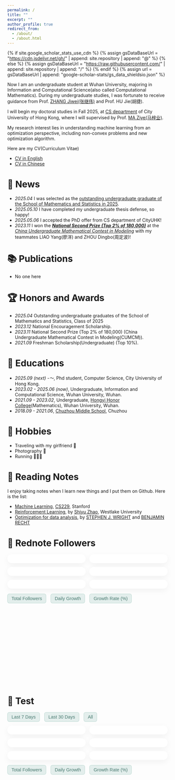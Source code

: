 ```yaml
---
permalink: /
title: ""
excerpt: ""
author_profile: true
redirect_from: 
  - /about/
  - /about.html
---
```


{% if site.google_scholar_stats_use_cdn %}
{% assign gsDataBaseUrl = "https://cdn.jsdelivr.net/gh/" | append: site.repository | append: "@" %}
{% else %}
{% assign gsDataBaseUrl = "https://raw.githubusercontent.com/" | append: site.repository | append: "/" %}
{% endif %}
{% assign url = gsDataBaseUrl | append: "google-scholar-stats/gs_data_shieldsio.json" %}

<span class='anchor' id='about-me'></span>
<!-- ========================================================================================================================================== -->
Now I am an undergraduate student at Wuhan University, majoring in Information and Computational Science(also called Computational Mathematics). During my undergraduate studies, I was fortunate to receive guidance from Prof. [ZHANG Jiwei(张继伟)](https://scholar.google.com.hk/citations?user=8yZhQ7kAAAAJ&hl=en&oi=ao) and Prof. HU Jie(胡捷).

I will begin my doctoral studies in Fall 2025, at [CS department](https://www.cs.cityu.edu.hk/) of City University of Hong Kong, where I will supervised by Prof. [MA Ziye(马梓业)](https://gavenma.github.io/).

My research interest lies in understanding machine learning from an optimization perspective, including non-convex problems and new optimization algorithm.

Here are my CV(Curriculum Vitae)
- [CV in English](https://drive.google.com/file/d/1o9ylZCkhPpjhzNQq3MjY2oKJDbbUHz08/view?usp=sharing)
- [CV in Chinese](https://drive.google.com/file/d/1dT1rMi2gaGKwHVtpV89YlYGM1c2sl__V/view?usp=sharing)
<!-- ========================================================================================================================================== -->
# 🎯 News
- *2025.04* I was selected as the [outstanding undergraduate graduate of the School of Mathematics and Statistics in 2025](https://maths.whu.edu.cn/info/1197/134921.htm).
- *2025.05.10* I have completed my undergraduate thesis defense, so happy!
- *2025.05.06* I accepted the PhD offer from CS department of CityUHK!
- *2023.11* I won the ***[National Second Prize (Top 2% of 180,000)](https://www.mcm.edu.cn/upload_cn/node/701/6XE4ZF5Oc3573e0779f6cd8e31d79a6e9f6fd13d.pdf)*** at the *[China Undergraduate Mathematical Contest in Modeling](https://en.mcm.edu.cn/)* with my teammates LIAO Yang(廖洋) and ZHOU Dingbo(周定波)!
<!-- ========================================================================================================================================== -->
# 📚️ Publications
- No one here
<!-- ========================================================================================================================================== -->
# 🏆️ Honors and Awards
- *2025.04* Outstanding undergraduate graduates of the School of Mathematics and Statistics, Class of 2025
- *2023.12* National Encouragement Scholarship.
- *2023.11* National Second Prize (Top 2% of 180,000) (China Undergraduate Mathematical Contest in Modeling(CUMCM)).
- *2021.09* Freshman Scholarship(Undergraduate) (Top 10%).
<!-- ========================================================================================================================================== -->
# 📖 Educations
- *2025.09 (next) -～*, Phd student, Computer Science, City University of Hong Kong.
- *2023.02 - 2025.06 (now)*, Undergraduate, Information and Computational Science, Wuhan University, Wuhan.
- *2021.09 - 2023.02*, Undergraduate, [Hongyi Honor College](https://hyxt.whu.edu.cn/)(Mathematics), Wuhan University, Wuhan.
- *2018.09 - 2021.06*, [Chuzhou Middle School](http://www.ahczzx.cn/Site/index.html), Chuzhou
<!-- ========================================================================================================================================== -->
# 📸 Hobbies
- Traveling with my girlfriend 🥰
- Photography 📸
- Running 🏃🏻‍➡️
<!-- ========================================================================================================================================== -->
# 📝 Reading Notes
I enjoy taking notes when I learn new things and I put them on Github. Here is the list:
- [Machine Learning](https://github.com/0917Ray/Reading_Notes/tree/main/CS229), [CS229](https://cs229.stanford.edu/), Stanford
- [Reinforcement Learning](https://github.com/0917Ray/Reading_Notes/tree/main/Reinfoce%20Learning), by [Shiyu Zhao](https://www.shiyuzhao.net/), Westlake University
- [Optimization for data analysis](https://github.com/0917Ray/Reading_Notes/tree/main/Optimization%20for%20Data%20Analysis), by [STEPHEN J. WRIGHT](https://wrightstephen.github.io/sw_proj/) and [BENJAMIN RECHT](https://people.eecs.berkeley.edu/~brecht/index.html)

# 📕 Rednote Followers
<div id="fans-wrapper" style="max-width: 800px; margin: 0 auto; font-family: -apple-system, BlinkMacSystemFont, 'Segoe UI', Roboto, Helvetica, Arial, sans-serif;">
  <!-- 卡片统计区 -->
  <div style="display: flex; gap: 12px; flex-wrap: wrap; justify-content: space-between; margin-bottom: 16px;">
    <div class="fans-card" id="card-total"></div>
    <div class="fans-card" id="card-today"></div>
    <div class="fans-card" id="card-7d"></div>
    <div class="fans-card" id="card-30d"></div>
    <div class="fans-card" id="card-maxday"></div>
    <div class="fans-card" id="card-growthrate"></div>
  </div>

  <!-- 图表切换按钮 -->
  <div style="margin-bottom: 10px;">
    <button onclick="switchChart('total')">Total Followers</button>
    <button onclick="switchChart('daily')">Daily Growth</button>
    <button onclick="switchChart('rate')">Growth Rate (%)</button>
  </div>

  <!-- 图表容器 -->
  <div style="height: 240px;">
    <canvas id="fansChart" style="width: 100%;"></canvas>
  </div>
</div>

<style>
  .fans-card {
    flex: 1;
    min-width: 160px;
    background: white;
    border-radius: 16px;
    box-shadow: 0 6px 20px rgba(0,0,0,0.05);
    padding: 14px 18px;
    color: #333;
    font-size: 0.9rem;
  }
  .fans-card span {
    display: block;
    font-weight: bold;
    font-size: 1.5rem;
    margin-top: 6px;
    color: rgb(125,181,168);
  }
  button {
    border: none;
    background: rgb(125,181,168,0.65);
    color: white;
    border-radius: 6px;
    padding: 6px 12px;
    margin-right: 10px;
    cursor: pointer;
    font-size: 0.9rem;
  }
  button:hover {
    background: rgb(105,161,148);
  }
</style>

<script src="https://cdn.jsdelivr.net/npm/chart.js"></script>
<script>
  const SHEET_CSV_URL = 'https://docs.google.com/spreadsheets/d/e/2PACX-1vQUX3jbmcxIjz_VyFAy33PJzbYPVKPVXIEOSMdoy7bqRPOl-y1n-lZe8pkZ55WYwkQaqGEAQ0D_idrc/pub?output=csv';
  const chartColor = 'rgba(125,181,168,0.95)';
  const fillColor = 'rgba(125,181,168,0.25)';
  let chart, totalData = [], dailyData = [], rateData = [], labels = [];

  async function fetchData() {
    const res = await fetch(SHEET_CSV_URL);
    const text = await res.text();
    const rows = text.trim().split(/\r?\n/).map(line => line.split(','));
    const head = rows[0];
    const dateIdx = head.findIndex(h => h.trim().toLowerCase() === 'date');
    const countIdx = head.findIndex(h => h.trim().toLowerCase() === 'count');
    const dates = [], counts = [];

    for (let i = 1; i < rows.length; i++) {
      const date = rows[i][dateIdx]?.trim();
      const count = parseInt(rows[i][countIdx]?.trim(), 10);
      if (date && !isNaN(count)) {
        dates.push(date);
        counts.push(count);
      }
    }

    labels = dates;
    totalData = counts;
    dailyData = [0];
    rateData = [0];
    for (let i = 1; i < counts.length; i++) {
      const diff = counts[i] - counts[i - 1];
      dailyData.push(diff);
      rateData.push(parseFloat(((diff / counts[i - 1]) * 100).toFixed(2)));
    }

    updateStats();
    drawChart('total');
  }

  function updateStats() {
    const latest = totalData.at(-1);
    const yesterday = totalData.at(-2);
    const last7 = totalData.slice(-7);
    const last30 = totalData.slice(-30);
    const sum7 = last7.at(-1) - last7[0];
    const sum30 = last30.at(-1) - last30[0];
    const avgRate7 = rateData.slice(-7).reduce((a, b) => a + b, 0) / 7;

    const maxGrowth = Math.max(...dailyData);
    const maxIndex = dailyData.findIndex(x => x === maxGrowth);
    const maxDate = labels[maxIndex];

    document.getElementById('card-total').innerHTML = `Total Followers<span>${latest}</span>`;
    document.getElementById('card-today').innerHTML = `Today's Growth<span>${latest - yesterday}</span>`;
    document.getElementById('card-7d').innerHTML = `7-Day Growth<span>${sum7}</span>`;
    document.getElementById('card-30d').innerHTML = `30-Day Growth<span>${sum30}</span>`;
    document.getElementById('card-maxday').innerHTML = `Max Daily Growth<span>${maxGrowth} (${maxDate})</span>`;
    document.getElementById('card-growthrate').innerHTML = `Avg 7-Day Rate<span>${avgRate7.toFixed(2)}%</span>`;
  }

  function drawChart(type = 'total') {
    const dataSet = type === 'total' ? totalData : (type === 'daily' ? dailyData : rateData);
    const label = type === 'total' ? 'Total Followers' : (type === 'daily' ? 'Daily Growth' : 'Growth Rate (%)');

    if (chart) chart.destroy();

    chart = new Chart(document.getElementById('fansChart'), {
      type: 'line',
      data: {
        labels: labels,
        datasets: [{
          label: label,
          data: dataSet,
          borderColor: chartColor,
          backgroundColor: fillColor,
          fill: true,
          pointRadius: function(ctx) {
            const index = ctx.dataIndex;
            if (type === 'daily' && dailyData[index] === Math.max(...dailyData)) {
              return 3;
            }
            return 0;
          },
          pointBackgroundColor: function(ctx) {
            const index = ctx.dataIndex;
            if (type === 'daily' && dailyData[index] === Math.max(...dailyData)) {
              return 'rgb(207, 10, 36)'; // 胭脂红色
            }
            return chartColor;
          },
          pointHoverRadius: function(ctx) {
            const index = ctx.dataIndex;
            if (type === 'daily' && dailyData[index] === Math.max(...dailyData)) {
              return 10;
            }
            return 3;
          },
          tension: 0.3,
          borderWidth: 1.5
        }]
      },
      options: {
        responsive: true,
        maintainAspectRatio: false,
        plugins: {
          legend: { display: false }
        },
        scales: {
          x: { ticks: { maxTicksLimit: 10 } },
          y: {
            beginAtZero: (type === 'rate'),  // 只有 growth rate 视图从 0 开始
            suggestedMin: (type === 'rate') ? 0 : Math.floor(Math.min(...dataSet) * 0.95),
            suggestedMax: Math.ceil(Math.max(...dataSet) * 1.05)
          }
        }
      }
    });
  }

  function switchChart(viewType) {
    drawChart(viewType);
  }

  window.addEventListener('DOMContentLoaded', fetchData);
</script>
<!-- ========================================================================================================================================== -->
<!-- Xiaohongshu Tracker with Zoom, Pan, and Time Range Filters -->

<!-- Chart.js + Zoom Plugin -->
<script src="https://cdn.jsdelivr.net/npm/chart.js"></script>
<script src="https://cdn.jsdelivr.net/npm/chartjs-plugin-zoom@2.0.1/dist/chartjs-plugin-zoom.min.js"></script>
<!-- ========================================================================================================================================== -->
# 📕 Test

<div id="fans-wrapper" style="max-width: 800px; margin: 0 auto; font-family: -apple-system, BlinkMacSystemFont, 'Segoe UI', Roboto, Helvetica, Arial, sans-serif;">
  <!-- 时间范围切换按钮 -->
  <div style="margin-bottom: 12px;">
    <button onclick="setRange('7')">Last 7 Days</button>
    <button onclick="setRange('30')">Last 30 Days</button>
    <button onclick="setRange('all')">All</button>
  </div>

  <!-- 卡片统计区 -->
  <div style="display: flex; gap: 12px; flex-wrap: wrap; justify-content: space-between; margin-bottom: 16px;">
    <div class="fans-card" id="card-total"></div>
    <div class="fans-card" id="card-today"></div>
    <div class="fans-card" id="card-7d"></div>
    <div class="fans-card" id="card-30d"></div>
    <div class="fans-card" id="card-maxday"></div>
    <div class="fans-card" id="card-growthrate"></div>
  </div>

  <!-- 图表切换按钮 -->
  <div style="margin-bottom: 10px;">
    <button onclick="switchChart('total')">Total Followers</button>
    <button onclick="switchChart('daily')">Daily Growth</button>
    <button onclick="switchChart('rate')">Growth Rate (%)</button>
  </div>

  <!-- 图表容器 -->
  <div style="height: 240px;">
    <canvas id="fansChart" style="width: 100%;"></canvas>
  </div>
</div>

<style>
  .fans-card {
    flex: 1;
    min-width: 160px;
    background: white;
    border-radius: 16px;
    box-shadow: 0 6px 20px rgba(0,0,0,0.05);
    padding: 14px 18px;
    color: #333;
    font-size: 0.9rem;
  }
  .fans-card span {
    display: block;
    font-weight: bold;
    font-size: 1.5rem;
    margin-top: 6px;
    color: rgb(125,181,168);
  }
  button {
    border: 1px solid rgba(125,181,168, 0.4);
    background: rgba(125,181,168, 0.2);
    color: rgb(70, 120, 110);
    border-radius: 6px;
    padding: 6px 12px;
    margin-right: 10px;
    cursor: pointer;
    font-size: 0.9rem;
    transition: background 0.3s ease;
  }
  button:hover {
    background: rgba(125,181,168, 0.35);
  }
</style>

<script>
const SHEET_CSV_URL = 'https://docs.google.com/spreadsheets/d/e/2PACX-1vQUX3jbmcxIjz_VyFAy33PJzbYPVKPVXIEOSMdoy7bqRPOl-y1n-lZe8pkZ55WYwkQaqGEAQ0D_idrc/pub?output=csv';
const chartColor = 'rgba(125,181,168,0.95)';
const fillColor = 'rgba(125,181,168,0.25)';
let chart, allLabels = [], allCounts = [], labels = [], totalData = [], dailyData = [], rateData = [];
let range = 'all';

async function fetchData() {
  const res = await fetch(SHEET_CSV_URL);
  const text = await res.text();
  const rows = text.trim().split(/\r?\n/).map(line => line.split(','));
  const head = rows[0];
  const dateIdx = head.findIndex(h => h.trim().toLowerCase() === 'date');
  const countIdx = head.findIndex(h => h.trim().toLowerCase() === 'count');

  for (let i = 1; i < rows.length; i++) {
    const date = rows[i][dateIdx]?.trim();
    const count = parseInt(rows[i][countIdx]?.trim(), 10);
    if (date >= '2025/03/02' && !isNaN(count)) {
      allLabels.push(date);
      allCounts.push(count);
    }
  }
  drawChart('total');
}

function applyRange() {
  if (range === '7') return [allLabels.slice(-7), allCounts.slice(-7)];
  if (range === '30') return [allLabels.slice(-30), allCounts.slice(-30)];
  return [allLabels, allCounts];
}

function updateStats() {
  const latest = totalData.at(-1);
  const yesterday = totalData.at(-2);
  const last7 = totalData.slice(-7);
  const last30 = totalData.slice(-30);
  const sum7 = last7.at(-1) - last7[0];
  const sum30 = last30.at(-1) - last30[0];
  const avgRate7 = rateData.slice(-7).reduce((a, b) => a + b, 0) / 7;

  const maxGrowth = Math.max(...dailyData);
  const maxIndex = dailyData.findIndex(x => x === maxGrowth);
  const maxDate = labels[maxIndex];

  document.getElementById('card-total').innerHTML = `Total Followers<span>${latest}</span>`;
  document.getElementById('card-today').innerHTML = `Today's Growth<span>${latest - yesterday}</span>`;
  document.getElementById('card-7d').innerHTML = `7-Day Growth<span>${sum7}</span>`;
  document.getElementById('card-30d').innerHTML = `30-Day Growth<span>${sum30}</span>`;
  document.getElementById('card-maxday').innerHTML = `Max Daily Growth<span>${maxGrowth} (${maxDate})</span>`;
  document.getElementById('card-growthrate').innerHTML = `Avg 7-Day Rate<span>${avgRate7.toFixed(2)}%</span>`;
}

function drawChart(type = 'total') {
  const [filteredLabels, filteredCounts] = applyRange();
  labels = filteredLabels;
  totalData = filteredCounts;
  dailyData = [0];
  rateData = [0];

  for (let i = 1; i < totalData.length; i++) {
    const diff = totalData[i] - totalData[i - 1];
    dailyData.push(diff);
    rateData.push(parseFloat(((diff / totalData[i - 1]) * 100).toFixed(2)));
  }

  updateStats();

  const dataSet = type === 'total' ? totalData : (type === 'daily' ? dailyData : rateData);
  const label = type === 'total' ? 'Total Followers' : (type === 'daily' ? 'Daily Growth' : 'Growth Rate (%)');

  if (chart) chart.destroy();

  chart = new Chart(document.getElementById('fansChart'), {
    type: 'line',
    data: {
      labels: labels,
      datasets: [{
        label: label,
        data: dataSet,
        borderColor: chartColor,
        backgroundColor: fillColor,
        fill: true,
        pointRadius: function(ctx) {
          const index = ctx.dataIndex;
          if (type === 'daily' && dailyData[index] === Math.max(...dailyData)) {
            return 5;
          }
          return 0;
        },
        pointBackgroundColor: function(ctx) {
          const index = ctx.dataIndex;
          if (type === 'daily' && dailyData[index] === Math.max(...dailyData)) {
            return 'rgb(207, 10, 36)';
          }
          return chartColor;
        },
        pointHoverRadius: function(ctx) {
          const index = ctx.dataIndex;
          if (type === 'daily' && dailyData[index] === Math.max(...dailyData)) {
            return 10;
          }
          return 3;
        },
        tension: 0.3,
        borderWidth: 2
      }]
    },
    options: {
      responsive: true,
      maintainAspectRatio: false,
      plugins: {
        legend: { display: false },
        zoom: {
          zoom: {
            wheel: { enabled: true },
            drag: { enabled: true },
            mode: 'x'
          },
          pan: {
            enabled: true,
            mode: 'x'
          },
          limits: {
            x: { min: 0, max: labels.length - 1 }
          }
        }
      },
      scales: {
        x: { ticks: { maxTicksLimit: 10 } },
        y: {
          beginAtZero: (type === 'rate'),
          suggestedMin: (type === 'rate') ? 0 : Math.floor(Math.min(...dataSet) * 0.95),
          suggestedMax: Math.ceil(Math.max(...dataSet) * 1.05)
        }
      },
      onClick: function(evt) {
        if (evt.native?.dblclick) {
          chart.resetZoom();
        }
      }
    },
    plugins: [Chart.Zoom]
  });
}

function switchChart(viewType) {
  drawChart(viewType);
}

function setRange(r) {
  range = r;
  drawChart();
}

window.addEventListener('DOMContentLoaded', fetchData);
</script>
<!-- ========================================================================================================================================== -->
<style>
/* 只影响正文内容区的超链接 */
.page__content p a,
.page__content li a,
.post-content p a,
.post-content li a {
  color: rgb(125,181,168);
  background-color: rgba(125,181,168, 0.00);
  padding: 2px 4px;
  border-radius: 4px;
  text-decoration: none;
  transition: all 0.2s ease;
}

.page__content p a:hover,
.page__content li a:hover,
.post-content p a:hover,
.post-content li a:hover {
  color: rgb(105,161,148);
  background-color: rgba(125,181,168, 0.12);
}
</style>
<!-- ========================================================================================================================================== -->

